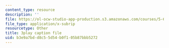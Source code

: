 ```yaml
---
content_type: resource
description: ''
file: https://ol-ocw-studio-app-production.s3.amazonaws.com/courses/5-60-thermodynamics-kinetics-spring-2008/b3e9a7bdd8c55d54b0f105b87bbb5272_rWLeg-W4EF0.vtt
file_type: application/x-subrip
resourcetype: Other
title: 3play caption file
uid: b3e9a7bd-d8c5-5d54-b0f1-05b87bbb5272
---
```

